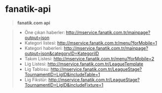 fanatik-api
===========

> **fanatik.com api**

> - Öne çıkan haberler: http://mservice.fanatik.com.tr/mainpage?output=json
> - Kategori listesi: http://mservice.fanatik.com.tr/menu?forMobile=1
> - Kategori haberleri: http://mservice.fanatik.com.tr/mainpage?output=json&categoryID=KategoriID
> - Takım Listesi: http://mservice.fanatik.com.tr/menu?forMobile=2
> - Lig Listesi: http://mservice.fanatik.com.tr/LeagueTemplate
> - Lig Tablosu: http://mservice.fanatik.com.tr/LeagueStage?TournamentID=LigID&includeTable=1
> - Lig Fikstür: http://mservice.fanatik.com.tr/LeagueStage?TournamentID=LigID&includeFixture=1
